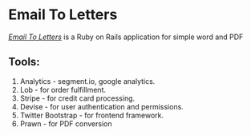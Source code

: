 # Email To Letters

*[Email To Letters](http://emailtoletters.com/)* is a Ruby on Rails application for simple word and PDF

## Tools:

1. Analytics - segment.io, google analytics.
2. Lob - for order fulfillment.
3. Stripe - for credit card processing.
4. Devise - for user authentication and permissions.
5. Twitter Bootstrap - for frontend framework.
6. Prawn - for PDF conversion


